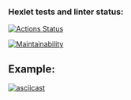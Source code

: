 ### Hexlet tests and linter status:

[![Actions Status](https://github.com/xomnrt/frontend-project-46/actions/workflows/hexlet-check.yml/badge.svg)](https://github.com/xomnrt/frontend-project-46/actions)

[![Maintainability](https://api.codeclimate.com/v1/badges/ad0b0e1883e4469667ff/maintainability)](https://codeclimate.com/github/xomnrt/frontend-project-46/maintainability)

## Example:

[![asciicast](https://asciinema.org/a/t0mUPJQZH6G15Mi8vrcTWWtYa.svg)](https://asciinema.org/a/t0mUPJQZH6G15Mi8vrcTWWtYa)
